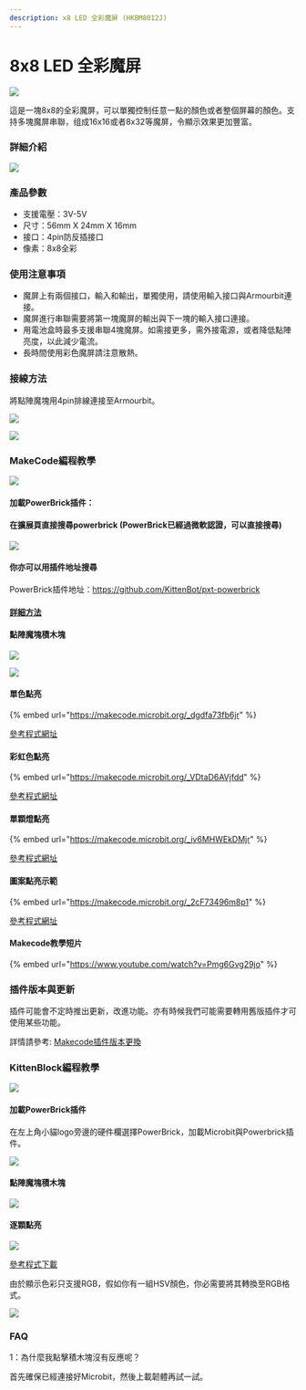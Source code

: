 ```yaml
---
description: x8 LED 全彩魔屏 (HKBM8012J)
---
```


# 8x8 LED 全彩魔屏

![](https://kittenbothk.readthedocs.io/en/latest/\_images/11\_04.png)

這是一塊8x8的全彩魔屏，可以單獨控制任意一點的顏色或者整個屏幕的顏色。支持多塊魔屏串聯，组成16x16或者8x32等魔屏，令顯示效果更加豐富。

### 詳細介紹

![](https://kittenbothk.readthedocs.io/en/latest/\_images/11\_03.png)

### 產品參數

* 支援電壓：3V-5V
* 尺寸：56mm X 24mm X 16mm
* 接口：4pin防反插接口
* 像素：8x8全彩

### 使用注意事項

* 魔屏上有兩個接口，輸入和輸出，單獨使用，請使用輸入接口與Armourbit連接。
* 魔屏進行串聯需要將第一塊魔屏的輸出與下一塊的輸入接口連接。
* 用電池盒時最多支援串聯4塊魔屏。如需接更多，需外接電源，或者降低點陣亮度，以此減少電流。
* 長時間使用彩色魔屏請注意散熱。

### 接線方法

將點陣魔塊用4pin排線連接至Armourbit。

![](https://kittenbothk.readthedocs.io/en/latest/\_images/rgb\_wire.png)

![](https://kittenbothk.readthedocs.io/en/latest/\_images/11\_25.png)

### MakeCode編程教學

![](https://kittenbothk.readthedocs.io/en/latest/\_images/mcbanner13.png)

#### 加載PowerBrick插件：

#### 在擴展頁直接搜尋powerbrick (PowerBrick已經過微軟認證，可以直接搜尋)

![](https://kittenbothk.readthedocs.io/en/latest/\_images/powerbrick\_search.png)

#### 你亦可以用插件地址搜尋

PowerBrick插件地址：https://github.com/KittenBot/pxt-powerbrick

#### [詳細方法](../../ge-bian-cheng-ping-tai-jie-shao/makecode/kittenbotandmakecode.md)

#### 點陣魔塊積木塊

![](https://kittenbothk.readthedocs.io/en/latest/\_images/rgbblocks1.png)

![](https://kittenbothk.readthedocs.io/en/latest/\_images/rgbblocks2.png)

#### 單色點亮

{% embed url="https://makecode.microbit.org/_dgdfa73fb6jr" %}

[參考程式網址](https://makecode.microbit.org/\_dgdfa73fb6jr)

#### 彩虹色點亮

{% embed url="https://makecode.microbit.org/_VDtaD6AVjfdd" %}

[參考程式網址](https://makecode.microbit.org/\_VDtaD6AVjfdd)

#### 單顆燈點亮

{% embed url="https://makecode.microbit.org/_iv6MHWEkDMjr" %}

[參考程式網址](https://makecode.microbit.org/\_iv6MHWEkDMjr)

#### 圖案點亮示範

{% embed url="https://makecode.microbit.org/_2cF73496m8p1" %}

[參考程式網址](https://makecode.microbit.org/\_2cF73496m8p1)

#### Makecode教學短片

{% embed url="https://www.youtube.com/watch?v=Pmg6Gvg29jo" %}

### 插件版本與更新

插件可能會不定時推出更新，改進功能。亦有時候我們可能需要轉用舊版插件才可使用某些功能。

詳情請參考: [Makecode插件版本更換](../../ge-bian-cheng-ping-tai-jie-shao/makecode/makecodeextupdate.md)

### KittenBlock編程教學

![](https://kittenbothk.readthedocs.io/en/latest/\_images/kbbanner7.png)

#### 加載PowerBrick插件

在左上角小貓logo旁邊的硬件欄選擇PowerBrick，加載Microbit與Powerbrick插件。

![](https://kittenbothk.readthedocs.io/en/latest/\_images/addextension1.png)

#### 點陣魔塊積木塊

![](https://kittenbothk.readthedocs.io/en/latest/\_images/rgbblocks.png)

#### 逐顆點亮

![](https://kittenbothk.readthedocs.io/en/latest/\_images/kbrgb.png)

[參考程式下載](https://bit.ly/PowerbrickM9\_01sb3)

由於顯示色彩只支援RGB，假如你有一組HSV顏色，你必需要將其轉換至RGB格式。

![](https://kittenbothk.readthedocs.io/en/latest/\_images/HSVTORGB.png)

### FAQ

1：為什麼我點擊積木塊沒有反應呢？

首先確保已經連接好Microbit，然後上載韌體再試一試。
